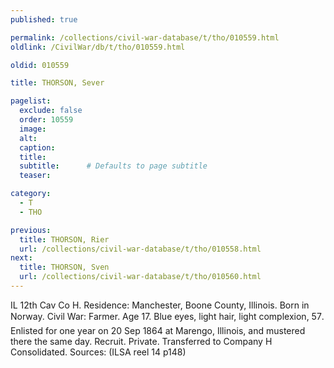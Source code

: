 ```yaml
---
published: true

permalink: /collections/civil-war-database/t/tho/010559.html
oldlink: /CivilWar/db/t/tho/010559.html

oldid: 010559

title: THORSON, Sever

pagelist:
  exclude: false
  order: 10559
  image: 
  alt:
  caption:
  title:
  subtitle:      # Defaults to page subtitle
  teaser:

category: 
  - T 
  - THO

previous:
  title: THORSON, Rier
  url: /collections/civil-war-database/t/tho/010558.html  
next:
  title: THORSON, Sven
  url: /collections/civil-war-database/t/tho/010560.html   
---
```

IL 12th Cav Co H. Residence: Manchester, Boone County, Illinois. Born in Norway. Civil War: Farmer. Age 17. Blue eyes, light hair, light complexion, 5&#146;7&#148;. Enlisted for one year on 20 Sep 1864 at Marengo, Illinois, and mustered there the same day. Recruit. Private. Transferred to Company H Consolidated. Sources: (ILSA reel 14 p148)